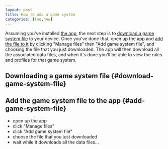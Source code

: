 ```yaml
---
layout: post
title: How to add a game system
categories: [faq,how]
---
```


Assuming you've installed [the app](/faq/download/2021/11/14/download-it), the next step is to [download a game system file](/faq/how/2021/11/10/how-to-add-a-game-system/#download-game-system-file) to your device. Once you've done that, open up the app and [add the file to it](/faq/how/2021/11/10/how-to-add-a-game-system/#add-game-system-file) by clicking "Manage files" then "Add game system file", and choosing the file that you just downloaded. The app will then download all the associated data files, and when it's done you'll be able to view the rules and profiles for that game system.

## Downloading a game system file {#download-game-system-file}


## Add the game system file to the app {#add-game-system-file}

- open up the app
- click "Manage files"
- click "Add game system file"
- choose the file that you just downloaded
- wait while it downloads all the data files...
